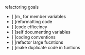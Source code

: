 refactoring goals 
 - [ ]m_ for member variables
 - [ ]reformatting code
 - [ ]code efficeincy
 - [ ]self documenting variables
 - [ ]coding conventions
 - [ ]refactor large fucntions
 - [ ]make duplicate code in funtions

